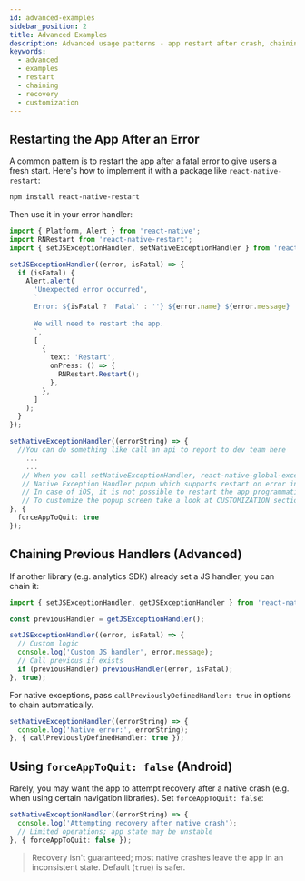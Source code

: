 ```yaml
---
id: advanced-examples
sidebar_position: 2
title: Advanced Examples
description: Advanced usage patterns - app restart after crash, chaining existing handlers, recovery strategies, and native customization tips.
keywords:
  - advanced
  - examples
  - restart
  - chaining
  - recovery
  - customization
---
```


## Restarting the App After an Error

A common pattern is to restart the app after a fatal error to give users a fresh start. Here's how to implement it with a package like `react-native-restart`:

```bash npm2yarn
npm install react-native-restart
```

Then use it in your error handler:

```ts
import { Platform, Alert } from 'react-native';
import RNRestart from 'react-native-restart';
import { setJSExceptionHandler, setNativeExceptionHandler } from 'react-native-global-exception-handler';

setJSExceptionHandler((error, isFatal) => {
  if (isFatal) {
    Alert.alert(
      'Unexpected error occurred',
      `
      Error: ${isFatal ? 'Fatal' : ''} ${error.name} ${error.message}
        
      We will need to restart the app.
      `,
      [
        {
          text: 'Restart',
          onPress: () => {
            RNRestart.Restart();
          },
        },
      ]
    );
  }
});

setNativeExceptionHandler((errorString) => {
  //You can do something like call an api to report to dev team here
    ...
    ...
   // When you call setNativeExceptionHandler, react-native-global-exception-handler sets a
   // Native Exception Handler popup which supports restart on error in case of android.
   // In case of iOS, it is not possible to restart the app programmatically, so we just show an error popup and close the app.
   // To customize the popup screen take a look at CUSTOMIZATION section.
}, {
  forceAppToQuit: true
});
```

## Chaining Previous Handlers (Advanced)

If another library (e.g. analytics SDK) already set a JS handler, you can chain it:

```ts
import { setJSExceptionHandler, getJSExceptionHandler } from 'react-native-global-exception-handler';

const previousHandler = getJSExceptionHandler();

setJSExceptionHandler((error, isFatal) => {
  // Custom logic
  console.log('Custom JS handler', error.message);
  // Call previous if exists
  if (previousHandler) previousHandler(error, isFatal);
}, true);
```

For native exceptions, pass `callPreviouslyDefinedHandler: true` in options to chain automatically.

```ts
setNativeExceptionHandler((errorString) => {
  console.log('Native error:', errorString);
}, { callPreviouslyDefinedHandler: true });
```

## Using `forceAppToQuit: false` (Android)

Rarely, you may want the app to attempt recovery after a native crash (e.g. when using certain navigation libraries). Set `forceAppToQuit: false`:

```ts
setNativeExceptionHandler((errorString) => {
  console.log('Attempting recovery after native crash');
  // Limited operations; app state may be unstable
}, { forceAppToQuit: false });
```

> Recovery isn't guaranteed; most native crashes leave the app in an inconsistent state. Default (`true`) is safer.

